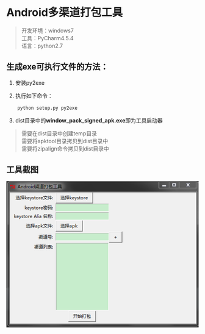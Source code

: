 # Android多渠道打包工具
> 开发环境：windows7<br/>
> 工具：PyCharm4.5.4<br/>
> 语言：python2.7<br/>

## 生成exe可执行文件的方法：
1. 安装py2exe

2. 执行如下命令：
```python
    python setup.py py2exe
```

3. dist目录中的**window_pack_signed_apk.exe**即为工具启动器
> 需要在dist目录中创建temp目录<br/>
> 需要将apktool目录拷贝到dist目录中<br/>
> 需要将zipalign命令拷贝到dist目录中<br/>

## 工具截图
![](./shot.png)
